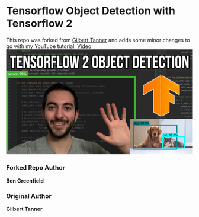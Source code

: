 # Tensorflow Object Detection with Tensorflow 2
This repo was forked from 
[Gilbert Tanner](https://github.com/TannerGilbert/Tensorflow-Object-Detection-with-Tensorflow-2.0) and adds some minor
changes to go with my YouTube tutorial:
[Video](https://www.youtube.com/watch?v=rRwflsS67ow&t=28s&ab_channel=LazyTech)
![thumbail(https://www.youtube.com/watch?v=rRwflsS67ow&t=28s&ab_channel=LazyTech)](./misc/Tensorflow%202%20Object%20Detection.jpg)

### Forked Repo Author
 **Ben Greenfield**
### Original Author
 **Gilbert Tanner**